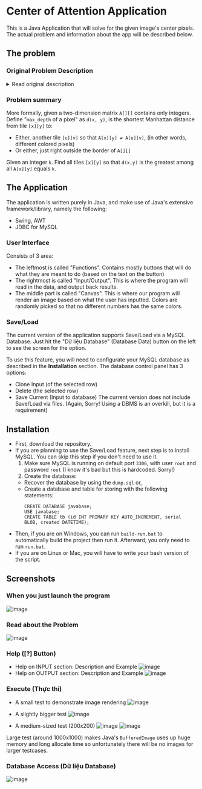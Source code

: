# Center of Attention Application
This is a Java Application that will solve for the given image's center pixels. The actual problem and information about the app will be described below.

## The problem
### Original Problem Description
<details>
<summary>Read original description</summary>
<br>
For this project, we're given an image in which some object of interest (e.g. a face, or a license plate, or an aircraft) appears as a large block of contiguous pixels all of the same colour. (Probably some image-processing has already occurred to achieve this, but we needn't worry about that.) We want to find the centre of the object in the image.

We'll do this by finding which pixels of the given colour have maximum depth. The depth of a pixel P is the minimum number of steps (up, down, left, or right) you have to take from P to reach either a pixel of a different colour or the edge of the image.

<p align="center">
<img src="https://user-images.githubusercontent.com/24392632/86234745-9a4c5f00-bbc1-11ea-927b-f2e6ae686772.png" width="40%">
<br>
 <em>pixel depths pic</em>
</p>


In the picture, the red pixel marked ""`3`"" has a depth of 3: it takes at least 3 steps from there to reach something other than another red pixel. Note that the steps need not be all in the same direction. Only one red pixel has depth 3: the one right in the middle of the red region. Similarly, the blue pixel marked ""`2`"" has a depth of 2 (but it is not the only one with this depth). The green and purple pixels all have depth 1.

The pixels of a given colour with the largest depth will be found at the centre of the biggest solid region(s) of that colour. Those are the ones we want.

The function you'll write (central_pixels) belongs to the following data structure:

```cpp
struct Image
{
 unsigned *pixels;
 unsigned width, height;

 vector<unsigned> central_pixels(unsigned colour) const;
 // other functions ...
};
```

The image data consists of a one-dimensional array pixels of unsigned integers (or just integers, in languages that don't have unsigned integers as such), which correspond to pixels in row-by-row order. (That is, the top row of pixels comes first, from left to right, then the second row, and so on, with the pixel in the bottom right corner last of all.) The values of the pixels array elements represent colours via some one-to-one mapping whose details need not concern us.

The central_pixels function should find and return all the positions (pixels array indices) of the pixels having the greatest depth among all pixels of colour colour).

Note 1. The final test in the suite (Big_Test) is a 16-megapixel image (4 megapixels in the Python version), so you will need to consider the time and space requirements of your solution for images up to that size.

Note 2. The data in an Image object should not be assumed to be constant after instantiation. The test suite frequently modifies images and then re-tests them.
</details>
 
### Problem summary
More formally, given a two-dimension matrix `A[][]` contains only integers. Define "`max_depth` of a pixel" as `d(x, y)`, is the shortest Manhattan distance from tile `[x][y]` to:
- Either, another tile `[u][v]` so that `A[x][y] ≠ A[u][v]`, (in other words, different colored pixels)
- Or either, just right outside the border of `A[][]`

Given an integer `k`. Find all tiles `[x][y]` so that `d(x,y)` is the greatest among all `A[x][y]` equals `k`.

## The Application
The application is written purely in Java, and make use of Java's extensive framework/library, namely the following:
* Swing, AWT
* JDBC for MySQL 
 
### User Interface
Consists of 3 area:
- The leftmost is called "Functions". Contains mostly buttons that will do what they are meant to do (based on the text on the button)
- The rightmost is called "Input/Output". This is where the program will read in the data, and output back results.
- The middle part is called "Canvas". This is where our program will render an image based on what the user has inputted. Colors are randomly picked so that no different numbers has the same colors.

### Save/Load
The current version of the application supports Save/Load via a MySQL Database. Just hit the "Dữ liệu Database" (Database Data) button on the left to see the screen for the option.

To use this feature, you will need to configurate your MySQL database as described in the **Installation** section. The database control panel has 3 options:
* Clone Input (of the selected row)
* Delete (the selected row)
* Save Current (Input to database)
The current version does not include Save/Load via files. (Again, Sorry! Using a DBMS is an overkill, but it is a requirement)

## Installation
* First, download the repository.
* If you are planning to use the Save/Load feature, next step is to install MySQL. You can skip this step if you don't need to use it.
  1. Make sure MySQL is running on default port `3306`, with user `root` and password `root` (I know it's bad but this is hardcoded. Sorry!)
  2. Create the database:
    - Recover the database by using the `dump.sql` or,
    - Create a database and table for storing with the following statements:
      ```mysql
      CREATE DATABASE javabase;
      USE javabase;
      CREATE TABLE tb (id INT PRIMARY KEY AUTO_INCREMENT, serial BLOB, created DATETIME);
      ```
* Then, if you are on Windows, you can run `build-run.bat` to automatically build the project then run it. Afterward, you only need to run `run.bat`.
* If you are on Linux or Mac, you will have to write your bash version of the script.

## Screenshots
### When you just launch the program
![image](https://user-images.githubusercontent.com/24392632/85954634-22a0e900-b9a3-11ea-9e67-d9b745a03f0d.png)

### Read about the Problem
![image](https://user-images.githubusercontent.com/24392632/131246517-8b007359-ff74-4586-9e6a-deb42b6887e0.png)

### Help ([?] Button)
 * Help on INPUT section: Description and Example
![image](https://user-images.githubusercontent.com/24392632/131246773-0c19f02a-e070-490c-8189-f44de1026f3f.png)
 * Help on OUTPUT section: Description and Example
![image](https://user-images.githubusercontent.com/24392632/131246782-af10ccd3-770a-4fa6-865b-3781e6174205.png)

### Execute (Thực thi)
* A small test to demonstrate image rendering
![image](https://user-images.githubusercontent.com/24392632/85954969-a2c84e00-b9a5-11ea-9b0d-810b3be62f5d.png)

* A slightly bigger test
![image](https://user-images.githubusercontent.com/24392632/85954644-35b3b900-b9a3-11ea-8a0c-44b433a93d40.png)

* A medium-sized test (200x200)
![image](https://user-images.githubusercontent.com/24392632/85954663-58de6880-b9a3-11ea-830f-0686e488667a.png)
![image](https://user-images.githubusercontent.com/24392632/85954727-a8249900-b9a3-11ea-8e24-60b11bf68957.png)

Large test (around 1000x1000) makes Java's `BufferedImage` uses up huge memory and long allocate time so unfortunately there will be no images for larger testcases.
 
### Database Access (Dữ liệu Database)
 ![image](https://user-images.githubusercontent.com/24392632/131246823-65343dbc-b623-4a59-b112-d69ebe1545b7.png)
